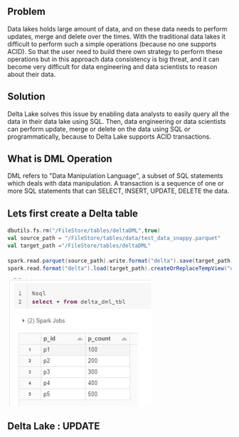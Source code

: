 ## Problem
Data lakes holds large amount of data, and on these data needs to perform updates, merge and delete over the times. With the traditional data lakes it difficult to perform such a simple operations (because no one supports ACID). So that the user need to build there own strategy to perform these operations but in this approach data consistency is big threat, and it can become very difficult for data engineering and data scientists to reason about their data.

## Solution
Delta Lake solves this issue by enabling data analysts to easily query all the data in their data lake using SQL. Then, data engineering or data scientists can perform update, merge or delete on the data using SQL or programmatically, because to Delta Lake supports ACID transactions.


## What is DML Operation
DML refers to "Data Manipulation Language", a subset of SQL statements which deals with data manipulation. A transaction is a sequence of one or more SQL statements that can SELECT, INSERT, UPDATE, DELETE the data.

## Lets first create a Delta table
```scala
dbutils.fs.rm("/FileStore/tables/deltaDML",true)
val source_path = "/FileStore/tables/data/test_data_snappy.parquet"
val target_path ="/FileStore/tables/deltaDML"

spark.read.parquet(source_path).write.format("delta").save(target_path)
spark.read.format("delta").load(target_path).createOrReplaceTempView("delta_dml_tbl")
```

![Delta lake](https://github.com/gurditsingh/blog/blob/gh-pages/_screenshots/dl_ep6_dml1.JPG?raw=true)




## Delta Lake : UPDATE
<!--stackedit_data:
eyJoaXN0b3J5IjpbMjc5MzIyMzgyLDcwMDIzMDk2OCwyODAwNz
MzMzEsNTU0MjQ5MDUyLC0xMTE0ODQ2ODg1LDU3MzczODQ4OSwt
NDA0OTAzMjQxLDE2NDMzMTY1MSwtMTM4NzE5Nzk5MywxNTg3Mj
k5OTAyLC03NTkyMzE3NzgsOTYxMTU4Njc0LC0xNzM1MjcyNzIz
LC0xNDEyMjE2MTAsMTExODczNDkxLDE5NjY1MTY3NjksODUxMz
U3MTAyLC0xNTU3ODMxNjY5LC0xMjE1Njk0MjEzLC0xNDMxMTAz
MjgyXX0=
-->